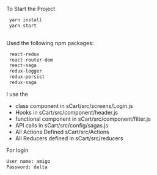To Start the Project 
```sh
 yarn install
 yarn start
 
```


Used the following npm packages: 
```sh
 react-redux
 react-router-dom
 react-saga
 redux-logger
 redux-persist
 redux-saga
```


I use the 
- class component in sCart/src/screens/Login.js
- Hooks in sCart/src/component/header.js
- functional component in sCart/src/component/filter.js
- API calls in sCart/src/config/sagas.js 
- All Actions Defined sCart/src/Actions
- All Reducers defined in sCart/src/reducers

For login

```sh
User name: amigo
Password: delta
```
